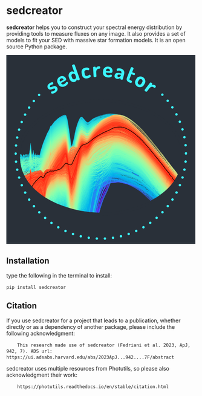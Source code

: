 # sedcreator

**sedcreator** helps you to construct your spectral energy distribution
by providing tools to measure fluxes on any image. It also provides a set
of models to fit your SED with massive star formation models.
It is an open source Python package.

![alt text](https://github.com/fedriani/sedcreator/raw/main/sedcreator_logo.png)


## Installation

type the following in the terminal to install:

```
pip install sedcreator
```

## Citation

If you use sedcreator for a project that leads to a publication, whether directly or as a dependency of another package, please include the following acknowledgment:

```
    This research made use of sedcreator (Fedriani et al. 2023, ApJ, 942, 7). ADS url: https://ui.adsabs.harvard.edu/abs/2023ApJ...942....7F/abstract
```

sedcreator uses multiple resources from Photutils, so please also acknowledgment their work:

```
    https://photutils.readthedocs.io/en/stable/citation.html
```

